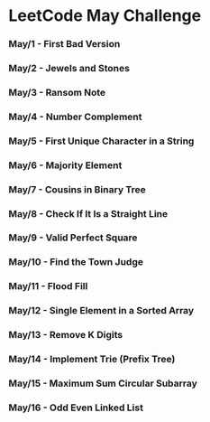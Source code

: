 # LeetCode May Challenge

### May/1 - First Bad Version
### May/2 - Jewels and Stones
### May/3 - Ransom Note
### May/4 - Number Complement
### May/5 - First Unique Character in a String
### May/6 - Majority Element
### May/7 - Cousins in Binary Tree
### May/8 - Check If It Is a Straight Line
### May/9 - Valid Perfect Square
### May/10 - Find the Town Judge
### May/11 - Flood Fill
### May/12 - Single Element in a Sorted Array
### May/13 - Remove K Digits
### May/14 - Implement Trie (Prefix Tree)
### May/15 - Maximum Sum Circular Subarray
### May/16 - Odd Even Linked List